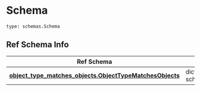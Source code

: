 # Schema
```
type: schemas.Schema
```

## Ref Schema Info
Ref Schema | Input Type | Output Type
---------- | ---------- | -----------
[**object_type_matches_objects.ObjectTypeMatchesObjects**](../../../../../../../../../components/schema/object_type_matches_objects.md) | dict, schemas.immutabledict | schemas.immutabledict
